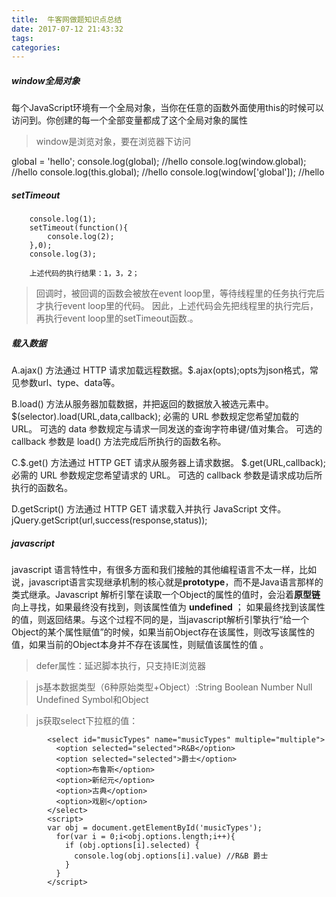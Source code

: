 ```yaml
---
title:  牛客网做题知识点总结
date: 2017-07-12 21:43:32
tags:
categories:
---
```

##### window全局对象

每个JavaScript环境有一个全局对象，当你在任意的函数外面使用this的时候可以访问到。你创建的每一个全部变量都成了这个全局对象的属性

>window是浏览对象，要在浏览器下访问
 
global = 'hello';
console.log(global); //hello
console.log(window.global);  //hello
console.log(this.global);  //hello
console.log(window['global']);  //hello


##### setTimeout

		console.log(1);
		setTimeout(function(){
			console.log(2);
		},0);
		console.log(3);
		
		上述代码的执行结果：1，3，2；

>回调时，被回调的函数会被放在event loop里，等待线程里的任务执行完后才执行event loop里的代码。 因此，上述代码会先把线程里的执行完后，再执行event loop里的setTimeout函数.。

##### 载入数据

A.ajax() 方法通过 HTTP 请求加载远程数据。$.ajax(opts);opts为json格式，常见参数url、type、data等。

B.load() 方法从服务器加载数据，并把返回的数据放入被选元素中。$(selector).load(URL,data,callback);
必需的 URL 参数规定您希望加载的 URL。
可选的 data 参数规定与请求一同发送的查询字符串键/值对集合。
可选的 callback 参数是 load() 方法完成后所执行的函数名称。

C.$.get() 方法通过 HTTP GET 请求从服务器上请求数据。
$.get(URL,callback);
必需的 URL 参数规定您希望请求的 URL。
可选的 callback 参数是请求成功后所执行的函数名。

D.getScript() 方法通过 HTTP GET 请求载入并执行 JavaScript 文件。
jQuery.getScript(url,success(response,status));

##### javascript
javascript 语言特性中，有很多方面和我们接触的其他编程语言不太一样，比如说，javascript语言实现继承机制的核心就是<b>prototype</b>，而不是Java语言那样的类式继承。Javascript 解析引擎在读取一个Object的属性的值时，会沿着<b>原型链</b> 向上寻找，如果最终没有找到，则该属性值为 <b>undefined</b> ； 如果最终找到该属性的值，则返回结果。与这个过程不同的是，当javascript解析引擎执行“给一个Object的某个属性赋值”的时候，如果当前Object存在该属性，则改写该属性的值，如果当前的Object本身并不存在该属性，则赋值该属性的值 。

>defer属性：延迟脚本执行，只支持IE浏览器


>js基本数据类型（6种原始类型+Object）:String Boolean Number Null Undefined Symbol和Object

>js获取select下拉框的值：

 			<select id="musicTypes" name="musicTypes" multiple="multiple">
              <option selected="selected">R&B</option>
              <option selected="selected">爵士</option>
              <option>布鲁斯</option>
              <option>新纪元</option>
              <option>古典</option>
              <option>戏剧</option>
            </select>
			<script>
			var obj = document.getElementById('musicTypes');
			  for(var i = 0;i<obj.options.length;i++){
			    if (obj.options[i].selected) {
			      console.log(obj.options[i].value) //R&B 爵士
			    }
			  }
			</script>
